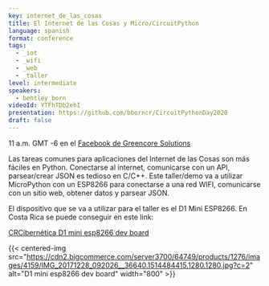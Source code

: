 ```yaml
---
key: internet_de_las_cosas
title: El Internet de las Cosas y Micro/CircuitPython
language: spanish
format: conference
tags:
  - _iot
  - _wifi
  - _web
  - _taller
level: intermediate
speakers:
  - bentley_born
videoId: YTFhTDb2ehI
presentation: https://github.com/bborncr/CircuitPythonDay2020
draft: false
---
```

11 a.m. GMT -6 en el [Facebook de Greencore Solutions](https://www.facebook.com/GreencoreSolutions/live)

Las tareas comunes para aplicaciones del Internet de las Cosas son más fáciles en Python. Conectarse al internet, comunicarse con un API, parsear/crear JSON es tedioso en C/C++. Este taller/demo va a utilizar MicroPython con un ESP8266 para conectarse a una red WIFI, comunicarse con un sitio web, obtener datos y parsear JSON.

El dispositivo que se va a utilizar para el taller es el D1 Mini ESP8266. En Costa Rica se puede conseguir en este link:

[CRCibernética D1 mini esp8266 dev board](https://www.crcibernetica.com/d1-mini-esp8266-development-board/)

{{< centered-img src="https://cdn2.bigcommerce.com/server3700/64749/products/1276/images/4159/IMG_20171228_092026__36640.1514484415.1280.1280.jpg?c=2" alt="D1 mini esp8266 dev board" width="800" >}}
